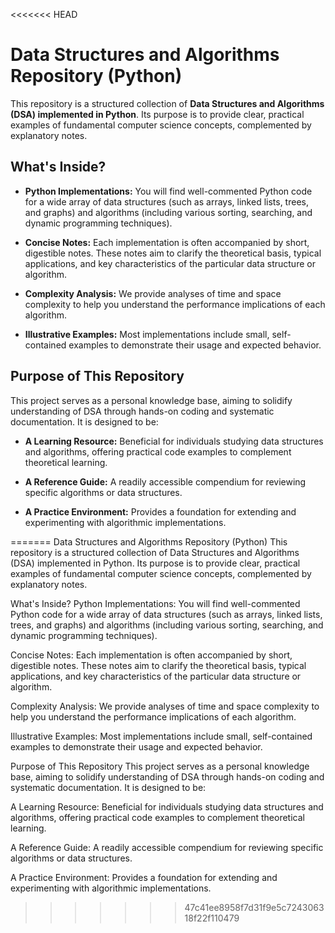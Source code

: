 <<<<<<< HEAD
# Data Structures and Algorithms Repository (Python)

This repository is a structured collection of **Data Structures and Algorithms (DSA) implemented in Python**. Its purpose is to provide clear, practical examples of fundamental computer science concepts, complemented by explanatory notes.

## What's Inside?

* **Python Implementations:** You will find well-commented Python code for a wide array of data structures (such as arrays, linked lists, trees, and graphs) and algorithms (including various sorting, searching, and dynamic programming techniques).

* **Concise Notes:** Each implementation is often accompanied by short, digestible notes. These notes aim to clarify the theoretical basis, typical applications, and key characteristics of the particular data structure or algorithm.

* **Complexity Analysis:** We provide analyses of time and space complexity to help you understand the performance implications of each algorithm.

* **Illustrative Examples:** Most implementations include small, self-contained examples to demonstrate their usage and expected behavior.

## Purpose of This Repository

This project serves as a personal knowledge base, aiming to solidify understanding of DSA through hands-on coding and systematic documentation. It is designed to be:

* **A Learning Resource:** Beneficial for individuals studying data structures and algorithms, offering practical code examples to complement theoretical learning.

* **A Reference Guide:** A readily accessible compendium for reviewing specific algorithms or data structures.

* **A Practice Environment:** Provides a foundation for extending and experimenting with algorithmic implementations.

=======
Data Structures and Algorithms Repository (Python)
This repository is a structured collection of Data Structures and Algorithms (DSA) implemented in Python. Its purpose is to provide clear, practical examples of fundamental computer science concepts, complemented by explanatory notes.

What's Inside?
Python Implementations: You will find well-commented Python code for a wide array of data structures (such as arrays, linked lists, trees, and graphs) and algorithms (including various sorting, searching, and dynamic programming techniques).

Concise Notes: Each implementation is often accompanied by short, digestible notes. These notes aim to clarify the theoretical basis, typical applications, and key characteristics of the particular data structure or algorithm.

Complexity Analysis: We provide analyses of time and space complexity to help you understand the performance implications of each algorithm.

Illustrative Examples: Most implementations include small, self-contained examples to demonstrate their usage and expected behavior.

Purpose of This Repository
This project serves as a personal knowledge base, aiming to solidify understanding of DSA through hands-on coding and systematic documentation. It is designed to be:

A Learning Resource: Beneficial for individuals studying data structures and algorithms, offering practical code examples to complement theoretical learning.

A Reference Guide: A readily accessible compendium for reviewing specific algorithms or data structures.

A Practice Environment: Provides a foundation for extending and experimenting with algorithmic implementations.
>>>>>>> 47c41ee8958f7d31f9e5c724306318f22f110479
